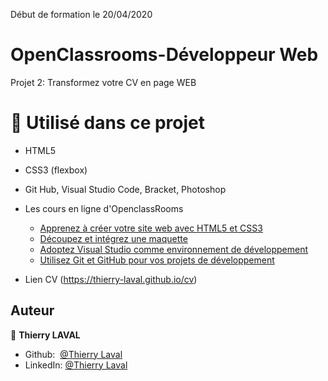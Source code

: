 Début de formation le 20/04/2020

# OpenClassrooms-Développeur Web

Projet 2: Transformez votre CV en page WEB

# 🔨 Utilisé dans ce projet

* HTML5
* CSS3 (flexbox)
* Git Hub, Visual Studio Code, Bracket, Photoshop
* Les cours en ligne d'OpenclassRooms
  * [Apprenez à créer votre site web avec HTML5 et CSS3](https://openclassrooms.com/fr/courses/1603881-apprenez-a-creer-votre-site-web-avec-html5-et-css3)
  * [Découpez et intégrez une maquette](https://openclassrooms.com/fr/courses/3504431-decoupez-et-integrez-une-maquette)
  * [Adoptez Visual Studio comme environnement de développement](https://openclassrooms.com/fr/courses/5641796-adoptez-visual-studio-comme-environnement-de-developpement)
  * [Utilisez Git et GitHub pour vos projets de développement](https://openclassrooms.com/fr/courses/5641721-utilisez-git-et-github-pour-vos-projets-de-developpement)

* Lien CV (https://thierry-laval.github.io/cv)

## Auteur

👤 **Thierry LAVAL**

* Github:  [@Thierry Laval](https://github.com/thierry-laval)
* LinkedIn: [@Thierry Laval](https://www.linkedin.com/in/thierry-laval)